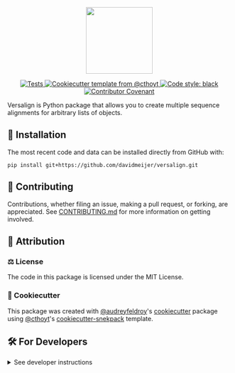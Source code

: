 <p align="center">
    <img 
        src="https://github.com/davidmeijer/versalign/blob/main/logo.png" 
        height="150"
    />
</p>

<p align="center">
    <a href="https://github.com/davidmeijer/versalign/actions/workflows/tests.yml">
        <img 
            alt="Tests" 
            src="https://github.com/davidmeijer/versalign/actions/workflows/tests.yml/badge.svg" 
        />
    </a>
    <a href="https://github.com/cthoyt/cookiecutter-python-package">
        <img 
            alt="Cookiecutter template from @cthoyt" 
            src="https://img.shields.io/badge/Cookiecutter-snekpack-blue" 
        />
    </a>
    <a href="https://github.com/psf/black">
        <img 
            src="https://img.shields.io/badge/Code%20style-black-000000.svg" 
            alt="Code style: black" 
        />
    </a>
    <a href="https://github.com/davidmeijer/versalign/blob/main/.github/CODE_OF_CONDUCT.md">
        <img 
            src="https://img.shields.io/badge/Contributor%20Covenant-2.1-4baaaa.svg" 
            alt="Contributor Covenant"
        />
    </a>
</p>

Versalign is Python package that allows you to create multiple sequence alignments for arbitrary lists of objects.

<!-- ## 💪 Getting Started

... -->

## 🚀 Installation

<!-- The most recent release can be installed from
[PyPI](https://pypi.org/project/versalign/) with:

```shell
pip install versalign
``` -->

The most recent code and data can be installed directly from GitHub with:

```shell
pip install git+https://github.com/davidmeijer/versalign.git
```

## 👐 Contributing

Contributions, whether filing an issue, making a pull request, or forking, are appreciated. See
[CONTRIBUTING.md](https://github.com/davidmeijer/versalign/blob/main/.github/CONTRIBUTING.md) for more information on getting involved.

## 👋 Attribution

### ⚖️ License

The code in this package is licensed under the MIT License.

### 🍪 Cookiecutter

This package was created with [@audreyfeldroy](https://github.com/audreyfeldroy)'s
[cookiecutter](https://github.com/cookiecutter/cookiecutter) package using [@cthoyt](https://github.com/cthoyt)'s
[cookiecutter-snekpack](https://github.com/cthoyt/cookiecutter-snekpack) template.

## 🛠️ For Developers

<details>
  <summary>See developer instructions</summary>

The final section of the README is for if you want to get involved by making a code contribution.

### Development Installation

To install in development mode, use the following:

```bash
git clone git+https://github.com/davidmeijer/versalign.git
cd versalign
pip install -e .
```

### 🥼 Testing

After cloning the repository and installing `tox` with `pip install tox`, the unit tests in the `tests/` folder can be
run reproducibly with:

```shell
tox
```

Additionally, these tests are automatically re-run with each commit in a
[GitHub Action](https://github.com/davidmeijer/versalign/actions?query=workflow%3ATests).

### 📦 Making a Release

After installing the package in development mode and installing
`tox` with `pip install tox`, the commands for making a new release are contained within the `finish` environment
in `tox.ini`. Run the following from the shell:

```shell
tox -e finish
```

This script does the following:

1. Uses [Bump2Version](https://github.com/c4urself/bump2version) to switch the version number in the `setup.cfg`,
   `src/versalign/version.py`, and [`docs/source/conf.py`](docs/source/conf.py) to not have the `-dev` suffix
2. Packages the code in both a tar archive and a wheel using [`build`](https://github.com/pypa/build)
3. Uploads to PyPI using [`twine`](https://github.com/pypa/twine). Be sure to have a `.pypirc` file
   configured to avoid the need for manual input at this step
4. Push to GitHub. You'll need to make a release going with the commit where the version was bumped.
5. Bump the version to the next patch. If you made big changes and want to bump the version by minor, you can
   use `tox -e bumpversion -- minor` after.

</details>